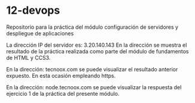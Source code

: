 # 12-devops
Repositorio para la práctica del módulo configuración de servidores y despliegue de aplicaciones 

La dirección IP del servidor es: 3.20.140.143 
En la dirección se muestra el resultado de la práctica realizada como parte del módulo de fundamentos de HTML y CCS3.

En la dirección: tecnoox.com se puede visualizar el resultado anterior expuesto. En esta ocasión empleando https.

En la dirección: node.tecnoox.com se puede visualizar la respuesta del ejercicio 1 de la práctica del presente módulo.
